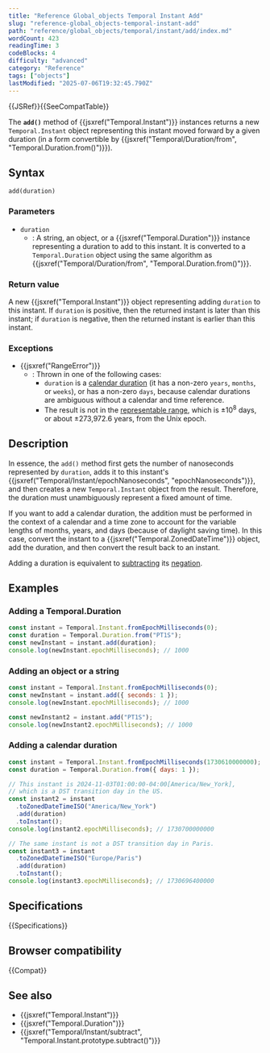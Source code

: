```yaml
---
title: "Reference Global_objects Temporal Instant Add"
slug: "reference-global_objects-temporal-instant-add"
path: "reference/global_objects/temporal/instant/add/index.md"
wordCount: 423
readingTime: 3
codeBlocks: 4
difficulty: "advanced"
category: "Reference"
tags: ["objects"]
lastModified: "2025-07-06T19:32:45.790Z"
---
```



{{JSRef}}{{SeeCompatTable}}

The **`add()`** method of {{jsxref("Temporal.Instant")}} instances returns a new `Temporal.Instant` object representing this instant moved forward by a given duration (in a form convertible by {{jsxref("Temporal/Duration/from", "Temporal.Duration.from()")}}).

## Syntax

```js-nolint
add(duration)
```

### Parameters

- `duration`
  - : A string, an object, or a {{jsxref("Temporal.Duration")}} instance representing a duration to add to this instant. It is converted to a `Temporal.Duration` object using the same algorithm as {{jsxref("Temporal/Duration/from", "Temporal.Duration.from()")}}.

### Return value

A new {{jsxref("Temporal.Instant")}} object representing adding `duration` to this instant. If `duration` is positive, then the returned instant is later than this instant; if `duration` is negative, then the returned instant is earlier than this instant.

### Exceptions

- {{jsxref("RangeError")}}
  - : Thrown in one of the following cases:
    - `duration` is a [calendar duration](/en-US/docs/Web/JavaScript/Reference/Global_Objects/Temporal/Duration#calendar_durations) (it has a non-zero `years`, `months`, or `weeks`), or has a non-zero `days`, because calendar durations are ambiguous without a calendar and time reference.
    - The result is not in the [representable range](/en-US/docs/Web/JavaScript/Reference/Global_Objects/Temporal#representable_dates), which is ±10<sup>8</sup> days, or about ±273,972.6 years, from the Unix epoch.

## Description

In essence, the `add()` method first gets the number of nanoseconds represented by `duration`, adds it to this instant's {{jsxref("Temporal/Instant/epochNanoseconds", "epochNanoseconds")}}, and then creates a new `Temporal.Instant` object from the result. Therefore, the duration must unambiguously represent a fixed amount of time.

If you want to add a calendar duration, the addition must be performed in the context of a calendar and a time zone to account for the variable lengths of months, years, and days (because of daylight saving time). In this case, convert the instant to a {{jsxref("Temporal.ZonedDateTime")}} object, add the duration, and then convert the result back to an instant.

Adding a duration is equivalent to [subtracting](/en-US/docs/Web/JavaScript/Reference/Global_Objects/Temporal/Instant/subtract) its [negation](/en-US/docs/Web/JavaScript/Reference/Global_Objects/Temporal/Duration/negated).

## Examples

### Adding a Temporal.Duration

```js
const instant = Temporal.Instant.fromEpochMilliseconds(0);
const duration = Temporal.Duration.from("PT1S");
const newInstant = instant.add(duration);
console.log(newInstant.epochMilliseconds); // 1000
```

### Adding an object or a string

```js
const instant = Temporal.Instant.fromEpochMilliseconds(0);
const newInstant = instant.add({ seconds: 1 });
console.log(newInstant.epochMilliseconds); // 1000

const newInstant2 = instant.add("PT1S");
console.log(newInstant2.epochMilliseconds); // 1000
```

### Adding a calendar duration

```js
const instant = Temporal.Instant.fromEpochMilliseconds(1730610000000);
const duration = Temporal.Duration.from({ days: 1 });

// This instant is 2024-11-03T01:00:00-04:00[America/New_York],
// which is a DST transition day in the US.
const instant2 = instant
  .toZonedDateTimeISO("America/New_York")
  .add(duration)
  .toInstant();
console.log(instant2.epochMilliseconds); // 1730700000000

// The same instant is not a DST transition day in Paris.
const instant3 = instant
  .toZonedDateTimeISO("Europe/Paris")
  .add(duration)
  .toInstant();
console.log(instant3.epochMilliseconds); // 1730696400000
```

## Specifications

{{Specifications}}

## Browser compatibility

{{Compat}}

## See also

- {{jsxref("Temporal.Instant")}}
- {{jsxref("Temporal.Duration")}}
- {{jsxref("Temporal/Instant/subtract", "Temporal.Instant.prototype.subtract()")}}
